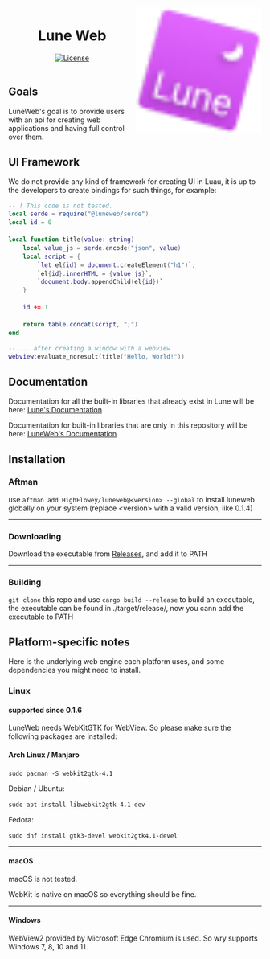 <!-- markdownlint-disable MD033 -->
<!-- markdownlint-disable MD041 -->

<img align="right" width="250" src="assets/logo/tilt_svg.svg" alt="Lune logo" />

<h1 align="center">Lune Web</h1>

<div align="center">
 <div>
  <a href="https://github.com/HighFlowey/luneweb/blob/main/LICENSE.txt">
   <img src="https://img.shields.io/github/license/lune-org/lune.svg?label=License&color=informational" alt="License" />
  </a>
 </div>
</div>

<br/>

## Goals

LuneWeb's goal is to provide users with an api for creating web applications and having full control over them.

## UI Framework

We do not provide any kind of framework for creating UI in Luau, it is up to the developers to create bindings for such things, for example:

```lua
-- ! This code is not tested.
local serde = require("@luneweb/serde")
local id = 0

local function title(value: string)
    local value_js = serde.encode("json", value)
    local script = {
        `let el{id} = document.createElement("h1")`,
        `el{id}.innerHTML = {value_js}`,
        `document.body.appendChild(el{id})`
    }

    id += 1

    return table.concat(script, ";")
end
```

```lua
-- ... after creating a window with a webview
webview:evaluate_noresult(title("Hello, World!"))
```

## Documentation

Documentation for all the built-in libraries that already exist in Lune will be here:
[Lune's Documentation](https://lune-org.github.io/docs/)

Documentation for built-in libraries that are only in this repository will be here:
[LuneWeb's Documentation](https://highflowey.github.io/luneweb/)

## Installation

### Aftman

use `aftman add HighFlowey/luneweb@<version> --global` to install luneweb globally on your system (replace \<version> with a valid version, like 0.1.4)

---

### Downloading

Download the executable from [Releases](https://github.com/HighFlowey/luneweb/releases/latest), and add it to PATH

---

### Building

`git clone` this repo and use `cargo build --release` to build an executable, the executable can be found in ./target/release/, now you cann add the executable to PATH

## Platform-specific notes

Here is the underlying web engine each platform uses, and some dependencies you might need to install.

### Linux

#### supported since 0.1.6

LuneWeb needs WebKitGTK for WebView. So please make sure the following packages are installed:

#### Arch Linux / Manjaro

`sudo pacman -S webkit2gtk-4.1`

Debian / Ubuntu:

`sudo apt install libwebkit2gtk-4.1-dev`

Fedora:

`sudo dnf install gtk3-devel webkit2gtk4.1-devel`

---

#### macOS

macOS is not tested.

WebKit is native on macOS so everything should be fine.

---

#### Windows

WebView2 provided by Microsoft Edge Chromium is used. So wry supports Windows 7, 8, 10 and 11.
